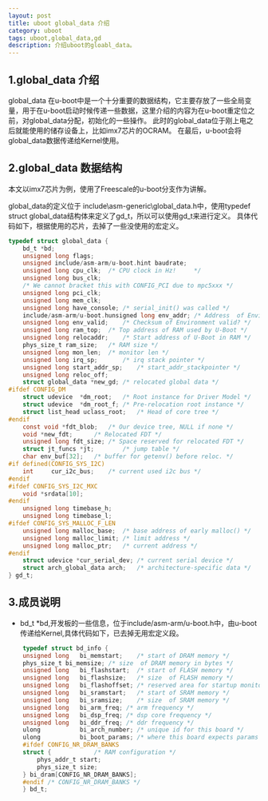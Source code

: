 ```yaml
---
layout: post
title: uboot global_data 介绍
category: uboot
tags: uboot,global_data,gd
description: 介绍uboot的gloabl_data。
---
```


## 1.global_data 介绍

global_data 在u-boot中是一个十分重要的数据结构，它主要存放了一些全局变量，用于在u-boot启动时候传递一些数据，这里介绍的内容为在u-boot重定位之前，对global_data分配，初始化的一些操作。
此时的global_data位于刚上电之后就能使用的储存设备上，比如imx7芯片的OCRAM。
在最后，u-boot会将global_data数据传递给Kernel使用。

## 2.global_data 数据结构

本文以imx7芯片为例，使用了Freescale的u-boot分支作为讲解。

global_data的定义位于 include\asm-generic\global_data.h中，使用typedef struct global_data结构体来定义了gd_t，所以可以使用gd_t来进行定义。
具体代码如下，根据使用的芯片，去掉了一些没使用的宏定义。

```c
typedef struct global_data {
	bd_t *bd;
	unsigned long flags;
	unsigned include/asm-arm/u-boot.hint baudrate;
	unsigned long cpu_clk;	/* CPU clock in Hz!		*/
	unsigned long bus_clk;
	/* We cannot bracket this with CONFIG_PCI due to mpc5xxx */
	unsigned long pci_clk;
	unsigned long mem_clk;
	unsigned long have_console;	/* serial_init() was called */
	include/asm-arm/u-boot.hunsigned long env_addr;	/* Address  of Environment struct */
	unsigned long env_valid;	/* Checksum of Environment valid? */
	unsigned long ram_top;	/* Top address of RAM used by U-Boot */
	unsigned long relocaddr;	/* Start address of U-Boot in RAM */
	phys_size_t ram_size;	/* RAM size */
	unsigned long mon_len;	/* monitor len */
	unsigned long irq_sp;		/* irq stack pointer */
	unsigned long start_addr_sp;	/* start_addr_stackpointer */
	unsigned long reloc_off;
	struct global_data *new_gd;	/* relocated global data */
#ifdef CONFIG_DM
	struct udevice	*dm_root;	/* Root instance for Driver Model */
	struct udevice	*dm_root_f;	/* Pre-relocation root instance */
	struct list_head uclass_root;	/* Head of core tree */
#endif
	const void *fdt_blob;	/* Our device tree, NULL if none */
	void *new_fdt;		/* Relocated FDT */
	unsigned long fdt_size;	/* Space reserved for relocated FDT */
	struct jt_funcs *jt;		/* jump table */
	char env_buf[32];	/* buffer for getenv() before reloc. */
#if defined(CONFIG_SYS_I2C)
	int		cur_i2c_bus;	/* current used i2c bus */
#endif
#ifdef CONFIG_SYS_I2C_MXC
	void *srdata[10];
#endif
	unsigned long timebase_h;
	unsigned long timebase_l;
#ifdef CONFIG_SYS_MALLOC_F_LEN
	unsigned long malloc_base;	/* base address of early malloc() */
	unsigned long malloc_limit;	/* limit address */
	unsigned long malloc_ptr;	/* current address */
#endif
	struct udevice *cur_serial_dev;	/* current serial device */
	struct arch_global_data arch;	/* architecture-specific data */
} gd_t;
```

## 3.成员说明

* bd_t *bd,开发板的一些信息，位于include/asm-arm/u-boot.h中，由u-boot传递给Kernel,具体代码如下，已去掉无用宏定义段。

```c
	typedef struct bd_info {
	unsigned long	bi_memstart;	/* start of DRAM memory */
	phys_size_t	bi_memsize;	/* size	 of DRAM memory in bytes */
	unsigned long	bi_flashstart;	/* start of FLASH memory */
	unsigned long	bi_flashsize;	/* size	 of FLASH memory */
	unsigned long	bi_flashoffset; /* reserved area for startup monitor */
	unsigned long	bi_sramstart;	/* start of SRAM memory */
	unsigned long	bi_sramsize;	/* size	 of SRAM memory */
	unsigned long	bi_arm_freq; /* arm frequency */
	unsigned long	bi_dsp_freq; /* dsp core frequency */
	unsigned long	bi_ddr_freq; /* ddr frequency */
	ulong	        bi_arch_number;	/* unique id for this board */
	ulong	        bi_boot_params;	/* where this board expects params */
	#ifdef CONFIG_NR_DRAM_BANKS
	struct {			/* RAM configuration */
		phys_addr_t start;
		phys_size_t size;
	} bi_dram[CONFIG_NR_DRAM_BANKS];
	#endif /* CONFIG_NR_DRAM_BANKS */
	} bd_t;
```
